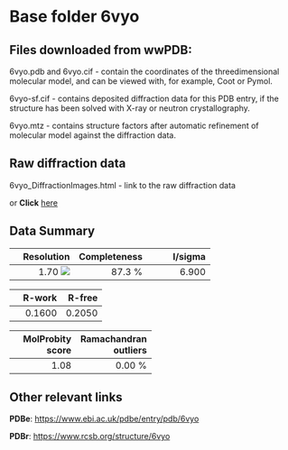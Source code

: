 # Base folder 6vyo

## Files downloaded from wwPDB:

6vyo.pdb and 6vyo.cif - contain the coordinates of the threedimensional molecular model, and can be viewed with, for example, Coot or Pymol.

6vyo-sf.cif - contains deposited diffraction data for this PDB entry, if the structure has been solved with X-ray or neutron crystallography.

6vyo.mtz - contains structure factors after automatic refinement of molecular model against the diffraction data.

## Raw diffraction data

6vyo_DiffractionImages.html - link to the raw diffraction data 

or **Click** [here](https://doi.org/10.18430/m36vyo) 

## Data Summary
|   | Resolution | Completeness| I/sigma |
|---|-------------:|----------------:|--------------:|
|   |1.70 <img src="https://latex.codecogs.com/svg.latex?{\mbox{\normalfont\AA}}"/>|87.3  %|<img width=50/>6.900|

|   | **R-work**| **R-free**   
|---|-------------:|----------------:|           
||0.1600|0.2050|

|   |**MolProbity<br>score**| **Ramachandran<br>outliers** 
|---|-------------:|----------------:|
||1.08|0.00 %|

## Other relevant links 
**PDBe**:  https://www.ebi.ac.uk/pdbe/entry/pdb/6vyo
 
**PDBr**: https://www.rcsb.org/structure/6vyo 

